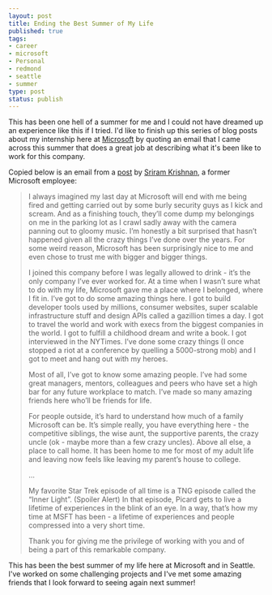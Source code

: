 ```yaml
--- 
layout: post
title: Ending the Best Summer of My Life
published: true
tags: 
- career
- microsoft
- Personal
- redmond
- seattle
- summer
type: post
status: publish
---
```

This has been one hell of a summer for me and I could not have dreamed up an experience like this if I tried. I'd like to finish up this series of blog posts about my internship here at <a href="http://www.microsoft.com/en-us/default.aspx">Microsoft</a> by quoting an email that I came across this summer that does a great job at describing what it's been like to work for this company.

Copied below is an email from a <a href="http://sriramk.com/blog/2011/05/leaving-microsoft.html">post</a> by <a href="http://sriramk.com/">Sriram Krishnan</a>, a former Microsoft employee:
<blockquote>I always imagined my last day at Microsoft will end with me being fired and getting carried out by some burly security guys as I kick and scream. And as a finishing touch, they’ll come dump my belongings on me in the parking lot as I crawl sadly away with the camera panning out to gloomy music. I’m honestly a bit surprised that hasn’t happened given all the crazy things I’ve done over the years. For some weird reason, Microsoft has been surprisingly nice to me and even chose to trust me with bigger and bigger things.

I joined this company before I was legally allowed to drink - it’s the only company I’ve ever worked for. At a time when I wasn’t sure what to do with my life, Microsoft gave me a place where I belonged, where I fit in. I’ve got to do some amazing things here. I got to build developer tools used by millions, consumer websites, super scalable infrastructure stuff and design APIs called a gazillion times a day. I got to travel the world and work with execs from the biggest companies in the world. I got to fulfill a childhood dream and write a book. I got interviewed in the NYTimes. I’ve done some crazy things (I once stopped a riot at a conference by quelling a 5000-strong mob) and I got to meet and hang out with my heroes.

Most of all, I’ve got to know some amazing people. I’ve had some great managers, mentors, colleagues and peers who have set a high bar for any future workplace to match. I’ve made so many amazing friends here who’ll be friends for life.

For people outside, it’s hard to understand how much of a family Microsoft can be. It’s simple really, you have everything here - the competitive siblings, the wise aunt, the supportive parents, the crazy uncle (ok - maybe more than a few crazy uncles). Above all else, a place to call home. It has been home to me for most of my adult life and leaving now feels like leaving my parent’s house to college.

...

My favorite Star Trek episode of all time is a TNG episode called the “Inner Light”. (Spoiler Alert) In that episode, Picard gets to live a lifetime of experiences in the blink of an eye. In a way, that’s how my time at MSFT has been - a lifetime of experiences and people compressed into a very short time.

Thank you for giving me the privilege of working with you and of being a part of this remarkable company.</blockquote>
This has been the best summer of my life here at Microsoft and in Seattle. I've worked on some challenging projects and I've met some amazing friends that I look forward to seeing again next summer!
